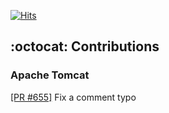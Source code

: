 [![Hits](https://hits.seeyoufarm.com/api/count/incr/badge.svg?url=https%3A%2F%2Fgithub.com%2Fingpyo&count_bg=%2379C83D&title_bg=%23555555&icon=&icon_color=%23E7E7E7&title=%EB%B0%A9%EB%AC%B8%EC%9E%90+%EC%88%98&edge_flat=false)](https://hits.seeyoufarm.com)

## :octocat: Contributions
### Apache Tomcat
[[PR #655]](https://github.com/apache/tomcat/pull/655) Fix a comment typo

